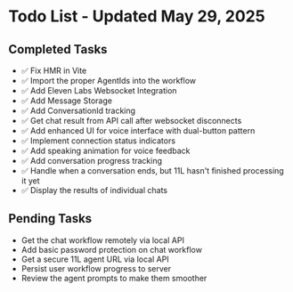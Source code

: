 # Todo List - Updated May 29, 2025

## Completed Tasks

- ✅ Fix HMR in Vite
- ✅ Import the proper AgentIds into the workflow
- ✅ Add Eleven Labs Websocket Integration
- ✅ Add Message Storage
- ✅ Add ConversationId tracking
- ✅ Get chat result from API call after websocket disconnects
- ✅ Add enhanced UI for voice interface with dual-button pattern
- ✅ Implement connection status indicators
- ✅ Add speaking animation for voice feedback
- ✅ Add conversation progress tracking
- ✅ Handle when a conversation ends, but 11L hasn't finished processing it yet
- ✅ Display the results of individual chats

## Pending Tasks

- Get the chat workflow remotely via local API
- Add basic password protection on chat workflow
- Get a secure 11L agent URL via local API
- Persist user workflow progress to server
- Review the agent prompts to make them smoother
